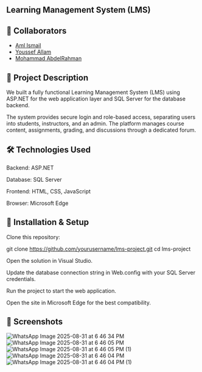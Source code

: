 ## Learning Management System (LMS)

## 👥 Collaborators

- [Aml Ismail](https://github.com/Aml-Ismail)
- [Youssef Allam](https://github.com/YoussefMAllam)
- [Mohammad AbdelRahman](https://github.com/MomoAbdelRahman)


## 📝 Project Description

We built a fully functional Learning Management System (LMS) using ASP.NET for the web application layer and SQL Server for the database backend.

The system provides secure login and role-based access, separating users into students, instructors, and an admin. The platform manages course content, assignments, grading, and discussions through a dedicated forum.


## 🛠️ Technologies Used

Backend: ASP.NET

Database: SQL Server

Frontend: HTML, CSS, JavaScript

Browser: Microsoft Edge

## 🚀 Installation & Setup

Clone this repository:

git clone https://github.com/yourusername/lms-project.git
cd lms-project


Open the solution in Visual Studio.

Update the database connection string in Web.config with your SQL Server credentials.

Run the project to start the web application.

Open the site in Microsoft Edge for the best compatibility.

## 📸 Screenshots

![WhatsApp Image 2025-08-31 at 6 46 34 PM](https://github.com/user-attachments/assets/83604992-47e5-49d7-a62d-deb44f770af2)
![WhatsApp Image 2025-08-31 at 6 46 05 PM](https://github.com/user-attachments/assets/fbf061b5-7f49-4ea3-b64d-98faf0834de4)
![WhatsApp Image 2025-08-31 at 6 46 05 PM (1)](https://github.com/user-attachments/assets/a587250d-96f0-4e83-8b21-13c74cd80ed7)
![WhatsApp Image 2025-08-31 at 6 46 04 PM](https://github.com/user-attachments/assets/479d99e6-405d-4375-92c6-981adff7771d)
![WhatsApp Image 2025-08-31 at 6 46 04 PM (1)](https://github.com/user-attachments/assets/99f60b3d-4b2e-42be-a5ae-87ee9da664e7)


